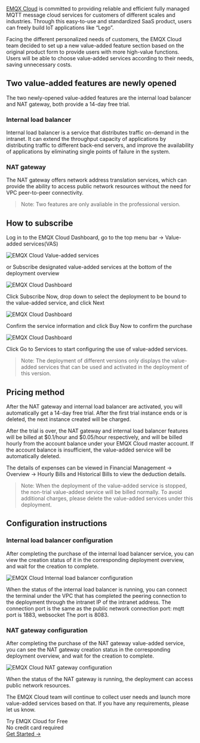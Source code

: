[EMQX Cloud](https://www.emqx.com/en/cloud) is committed to providing reliable and efficient fully managed MQTT message cloud services for customers of different scales and industries. Through this easy-to-use and standardized SaaS product, users can freely build IoT applications like “Lego”.

Facing the different personalized needs of customers, the EMQX Cloud team decided to set up a new value-added feature section based on the original product form to provide users with more high-value functions. Users will be able to choose value-added services according to their needs, saving unnecessary costs.

## Two value-added features are newly opened

The two newly-opened value-added features are the internal load balancer and NAT gateway, both provide a 14-day free trial.

### Internal load balancer

Internal load balancer is a service that distributes traffic on-demand in the intranet. It can extend the throughput capacity of applications by distributing traffic to different back-end servers, and improve the availability of applications by eliminating single points of failure in the system.

### NAT gateway

The NAT gateway offers network address translation services, which can provide the ability to access public network resources without the need for VPC peer-to-peer connectivity.

> Note: Two features are only avaliable in the professional version.

## How to subscribe

Log in to the EMQX Cloud Dashboard, go to the top menu bar -> Value-added services(VAS)

![EMQX Cloud Value-added services](https://assets.emqx.com/images/2f8cba96b9a99b612a7e07b072a29ef2.png)
 
or Subscribe designated value-added services at the bottom of the deployment overview

![EMQX Cloud Dashboard](https://assets.emqx.com/images/d97195c9759473d9d6a27280788bac16.png)
 
Click Subscribe Now, drop down to select the deployment to be bound to the value-added service, and click Next

![EMQX Cloud Dashboard](https://assets.emqx.com/images/e480c9a6f4d416003cfb08beae7dd228.png)
 
Confirm the service information and click Buy Now to confirm the purchase

![EMQX Cloud Dashboard](https://assets.emqx.com/images/0bab7dc3132b6d87af01d0f4fd190b25.png) 

Click Go to Services to start configuring the use of value-added services.

> Note: The deployment of different versions only displays the value-added services that can be used and activated in the deployment of this version.

 
## Pricing method

After the NAT gateway and internal load balancer are activated, you will automatically get a 14-day free trial. After the first trial instance ends or is deleted, the next instance created will be charged.

After the trial is over, the NAT gateway and internal load balancer features will be billed at $0.1/hour and $0.05/hour respectively, and will be billed hourly from the account balance under your EMQX Cloud master account. If the account balance is insufficient, the value-added service will be automatically deleted.

The details of expenses can be viewed in Financial Management -> Overview -> Hourly Bills and Historical Bills to view the deduction details.

> Note: When the deployment of the value-added service is stopped, the non-trial value-added service will be billed normally. To avoid additional charges, please delete the value-added services under this deployment.

## Configuration instructions

### Internal load balancer configuration

After completing the purchase of the internal load balancer service, you can view the creation status of it  in the corresponding deployment overview, and wait for the creation to complete.

![EMQX Cloud Internal load balancer configuration](https://assets.emqx.com/images/a28b0069e5e73ff37de1cc868e703981.png)
 

When the status of the internal load balancer is running, you can connect the terminal under the VPC that has completed the peering connection to the deployment through the intranet IP of the intranet address. The connection port is the same as the public network connection port: mqtt port is 1883, websocket The port is 8083.

### NAT gateway configuration

After completing the purchase of the NAT gateway value-added service, you can see the NAT gateway creation status in the corresponding deployment overview, and wait for the creation to complete.

![EMQX Cloud NAT gateway configuration](https://assets.emqx.com/images/6e54bcdec555edfd52cd2cb7538c5339.png)
 

When the status of the NAT gateway is running, the deployment can access public network resources.

 

The EMQX Cloud team will continue to collect user needs and launch more value-added services based on that. If you have any requirements, please let us know.


<section class="promotion">
    <div>
        Try EMQX Cloud for Free
        <div class="is-size-14 is-text-normal has-text-weight-normal">No credit card required</div>
    </div>
    <a href="https://accounts.emqx.com/signup?continue=https://cloud-intl.emqx.com/console/deployments/0?oper=new" class="button is-gradient px-5">Get Started →</a >
</section>
